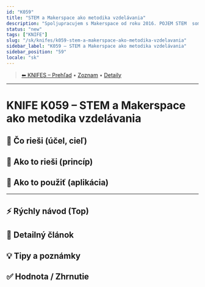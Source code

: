 ```yaml
---
id: "K059"
title: "STEM a Makerspace ako metodika vzdelávania"
description: "Spoljupracujem s Makerspace od roku 2016. POJEM STEM  som priprodzene zahrnul do  svojich metodík. Je vhodné to zviditeľniť v mojich aktivitách"
status: "new"
tags: ["KNIFE"]
slug: "/sk/knifes/k059-stem-a-makerspace-ako-metodika-vzdelavania"
sidebar_label: "K059 – STEM a Makerspace ako metodika vzdelávania"
sidebar_position: "59"
locale: "sk"
---
```

<!-- body:start -->

<!-- nav:knifes -->
> [⬅ KNIFES – Prehľad](../KNIFEsOverview.md) • [Zoznam](../KNIFE_Overview_List.md) • [Detaily](../KNIFE_Overview_Details.md)
---
# KNIFE K059 – STEM a Makerspace ako metodika vzdelávania

## 🎯 Čo rieši (účel, cieľ)

## 🧩 Ako to rieši (princíp)

## 🧪 Ako to použiť (aplikácia)

---

## ⚡ Rýchly návod (Top)

## 📜 Detailný článok

## 💡 Tipy a poznámky

## ✅ Hodnota / Zhrnutie
